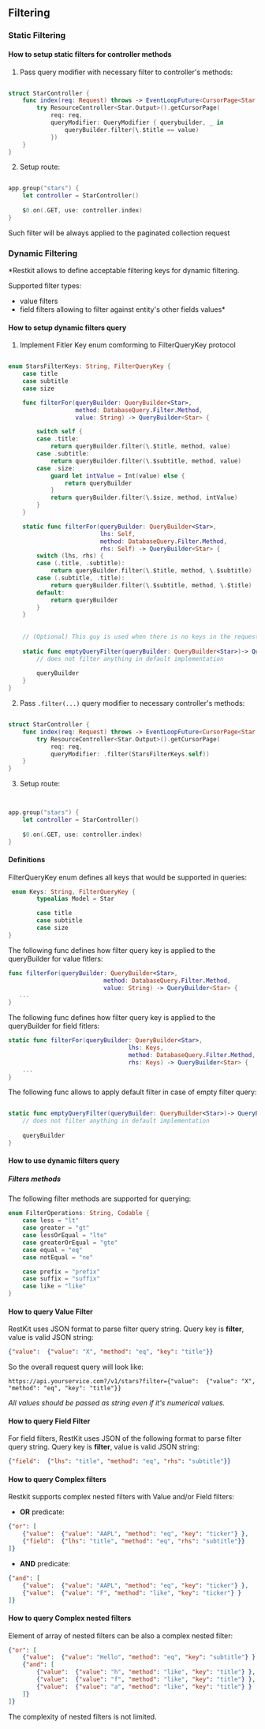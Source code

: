 ## Filtering

### Static Filtering

#### How to setup static filters for controller methods

1. Pass query modifier with necessary filter to controller's methods:

```swift

struct StarController {
    func index(req: Request) throws -> EventLoopFuture<CursorPage<Star.Output>> {
        try ResourceController<Star.Output>().getCursorPage(
            req: req,
            queryModifier: QueryModifier { querybuilder, _ in
                queryBuilder.filter(\.$title == value)
            })
    }
}

```

2. Setup route:
 

```swift

app.group("stars") {
    let controller = StarController()
 
    $0.on(.GET, use: controller.index)
}

```

Such filter will be always applied to the paginated collection request

### Dynamic Filtering

*Restkit allows to define acceptable filtering keys for dynamic filtering.

Supported filter types: 
- value filters
- field filters allowing to filter against entity's other fields values*


#### How to setup dynamic filters query

1. Implement Fitler Key enum comforming to FilterQueryKey protocol

```swift

enum StarsFilterKeys: String, FilterQueryKey {
    case title
    case subtitle
    case size

    func filterFor(queryBuilder: QueryBuilder<Star>,
                   method: DatabaseQuery.Filter.Method,
                   value: String) -> QueryBuilder<Star> {

        switch self {
        case .title:
            return queryBuilder.filter(\.$title, method, value)
        case .subtitle:
            return queryBuilder.filter(\.$subtitle, method, value)
        case .size:
            guard let intValue = Int(value) else {
                return queryBuilder
            }
            return queryBuilder.filter(\.$size, method, intValue)
        }
    }

    static func filterFor(queryBuilder: QueryBuilder<Star>,
                          lhs: Self,
                          method: DatabaseQuery.Filter.Method,
                          rhs: Self) -> QueryBuilder<Star> {
        switch (lhs, rhs) {
        case (.title, .subtitle):
            return queryBuilder.filter(\.$title, method, \.$subtitle)
        case (.subtitle, .title):
            return queryBuilder.filter(\.$subtitle, method, \.$title)
        default:
            return queryBuilder
        }
    }
    
    
    // (Optional) This guy is used when there is no keys in the request query:
    
    static func emptyQueryFilter(queryBuilder: QueryBuilder<Star>)-> QueryBuilder<Star> {
        // does not filter anything in default implementation
        
        queryBuilder
    }
}
```

2. Pass  ```.filter(...)``` query modifier to necessary controller's methods:


```swift

struct StarController {
    func index(req: Request) throws -> EventLoopFuture<CursorPage<Star.Output>> {
        try ResourceController<Star.Output>().getCursorPage(
            req: req,
            queryModifier: .filter(StarsFilterKeys.self))
    }
}

```

3. Setup route:

```swift
 

app.group("stars") {
    let controller = StarController()
 
    $0.on(.GET, use: controller.index)
}

```

#### Definitions


FilterQueryKey enum defines all keys that would be supported in queries: 


```swift 
 enum Keys: String, FilterQueryKey {
        typealias Model = Star

        case title
        case subtitle
        case size
}
```
The following func defines how filter query key is applied to the queryBuilder for value fitlers:
 

```swift
func filterFor(queryBuilder: QueryBuilder<Star>,
                           method: DatabaseQuery.Filter.Method,
                           value: String) -> QueryBuilder<Star> {
   ...
}

```

The following func defines how filter query key is applied to the queryBuilder for field fitlers:

```swift
static func filterFor(queryBuilder: QueryBuilder<Star>,
                                  lhs: Keys,
                                  method: DatabaseQuery.Filter.Method,
                                  rhs: Keys) -> QueryBuilder<Star> {
    ...                              
}
```

The following func allows to apply default filter in case of empty filter query:

```swift

static func emptyQueryFilter(queryBuilder: QueryBuilder<Star>)-> QueryBuilder<Star> {
    // does not filter anything in default implementation
    
    queryBuilder
}

```

#### How to use dynamic filters query

##### Filters methods
The following filter methods are supported for querying:

```swift
enum FilterOperations: String, Codable {
    case less = "lt"
    case greater = "gt"
    case lessOrEqual = "lte"
    case greaterOrEqual = "gte"
    case equal = "eq"
    case notEqual = "ne"

    case prefix = "prefix"
    case suffix = "suffix"
    case like = "like"
}
```
#### How to query Value Filter

RestKit uses JSON format to parse filter query string. Query key is **filter**, value is valid JSON string:

```JSON
{"value":  {"value": "X", "method": "eq", "key": "title"}}
```
So the overall request query will look like:

```
https://api.yourservice.com?/v1/stars?filter={"value":  {"value": "X", "method": "eq", "key": "title"}}
```

*All values should be passed as string even if it's numerical values.*

#### How to query Field Filter
For field filters, RestKit uses JSON of the following format to parse filter query string. 
Query key is **filter**, value is valid JSON string:
```json
{"field":  {"lhs": "title", "method": "eq", "rhs": "subtitle"}}
 ```
#### How to query Complex filters

Restkit supports complex nested filters with Value and/or Field filters:
- **OR** predicate:
```json
{"or": [
    {"value":  {"value": "AAPL", "method": "eq", "key": "ticker"} },
    {"field":  {"lhs": "title", "method": "eq", "rhs": "subtitle"}}
]}

```
- **AND** predicate:
```json
{"and": [
    {"value":  {"value": "AAPL", "method": "eq", "key": "ticker"} },
    {"value":  {"value": "F", "method": "like", "key": "ticker"} }
]}

```
 
#### How to query Complex nested filters

Element of array of nested filters can be also a complex nested filter:
```json
{"or": [
    {"value":  {"value": "Hello", "method": "eq", "key": "subtitle"} },
    {"and": [
        {"value":  {"value": "h", "method": "like", "key": "title"} },
        {"value":  {"value": "f", "method": "like", "key": "title"} },
        {"value":  {"value": "a", "method": "like", "key": "title"} }
    ]}
]}
```

The complexity of nested filters is not limited.
